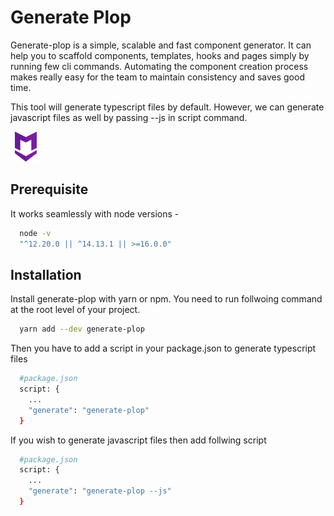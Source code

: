 
# Generate Plop

Generate-plop is a simple, scalable and fast component generator. It can help 
you to scaffold components, templates, hooks and pages simply by running few 
cli commands. Automating the component creation process makes really easy for 
the team to maintain consistency and saves good time. 

This tool will generate typescript files by default. However, we can generate
javascript files as well by passing --js in script command.

![Demo](https://github.com/adam-p/markdown-here/raw/master/src/common/images/icon48.png "generate-plop gif")

## Prerequisite

It works seamlessly with node versions - 
```bash
  node -v
  "^12.20.0 || ^14.13.1 || >=16.0.0"
```
## Installation

Install generate-plop with yarn or npm. You need to run follwoing command at 
the root level of your project.

```bash
  yarn add --dev generate-plop
```
Then you have to add a script in your package.json to generate typescript files
```bash
  #package.json
  script: {
    ...
    "generate": "generate-plop"
  }
```
If you wish to generate javascript files then add follwing script
```bash
  #package.json
  script: {
    ...
    "generate": "generate-plop --js"
  }
```